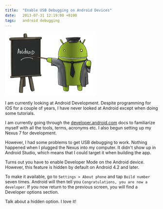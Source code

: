 ```yaml
---
title:  "Enable USB Debugging on Android Devices"
date: 	2013-07-31 12:19:00 +0100
tags: 	android debugging
---
```



![Image of an Android teacher](/assets/img/blog/2013-08-05-android.png)


I am currently looking at Android Development. Despite programming for iOS for a
couple of years, I have never looked at Android except when doing some tutorials.

I am currently going through the [developer.android.com](http://developer.android.com)
docs to familiarize myself with all the tools, terms, acronyms etc. I also begun
setting up my Nexus 7 for development.

However, I had some problems to get USB debugging to work. Nothing happened when
I plugged the Nexus into my computer. It didn't show up in Android Studio, which
means that I could target it when building the app.

Turns out you have to enable Developer Mode on the Android device. However, this
feature is hidden by default on Android 4.2 and later.

To make it available, go to `Settings > About phone` and tap `Build number` seven
times. Android will then tell you `Congratulations, you are now a developer`. If
you now return to the previous screen, you will find a Developer options section.

Talk about a hidden option. I love it!